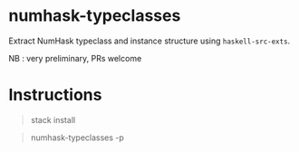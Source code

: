 # numhask-typeclasses

Extract NumHask typeclass and instance structure using `haskell-src-exts`.

NB : very preliminary, PRs welcome

# Instructions

  > stack install

  > numhask-typeclasses -p <file path of module to parse>
